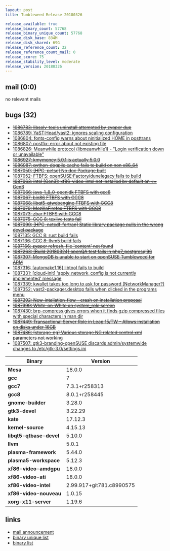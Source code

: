 ```yaml
---
layout: post
title: Tumbleweed Release 20180326

release_available: true
release_binary_count: 57768
release_binary_unique_count: 57768
release_disk_base: 834M
release_disk_shared: 69G
release_reference_count: 32
release_reference_count_mail: 0
release_score: 75
release_stability_level: moderate
release_version: 20180326
---
```


## mail (0:0)

no relevant mails

## bugs (32)

<!--more-->

- ~~[1086783: libsolv-tools uninstall attempted by zypper dup](https://bugzilla.opensuse.org/show_bug.cgi?id=1086783)~~
- [1086789: YaST:Head/yast2: ignores scaling configuration](https://bugzilla.opensuse.org/show_bug.cgi?id=1086789)
- [1086804: fonts-config warns about ninitialized HOME in posttrans](https://bugzilla.opensuse.org/show_bug.cgi?id=1086804)
- [1086807: postfix: error about not existing file](https://bugzilla.opensuse.org/show_bug.cgi?id=1086807)
- [1086826: Meanwhile protocol  (libmeanwhile1) - "Login verification down or unavailable"](https://bugzilla.opensuse.org/show_bug.cgi?id=1086826)
- ~~[1086927: kmymoney 5.0.1 is actually 5.0.0](https://bugzilla.opensuse.org/show_bug.cgi?id=1086927)~~
- ~~[1086987: python-dogpile.cache fails to build on non x86_64](https://bugzilla.opensuse.org/show_bug.cgi?id=1086987)~~
- ~~[1087050: [HPC, petsc] No doc Package built](https://bugzilla.opensuse.org/show_bug.cgi?id=1087050)~~
- [1087052: FTBFS: openSUSE:Factory/dunelegacy fails to build](https://bugzilla.opensuse.org/show_bug.cgi?id=1087052)
- ~~[1087063: intel [Gen3]: xf86-video-intel not installed by default on <= Gen3](https://bugzilla.opensuse.org/show_bug.cgi?id=1087063)~~
- ~~[1087066: java-1_8_0-openjdk FTBFS with gcc8](https://bugzilla.opensuse.org/show_bug.cgi?id=1087066)~~
- ~~[1087067: bin86 FTBFS with GCC8](https://bugzilla.opensuse.org/show_bug.cgi?id=1087067)~~
- ~~[1087068: libqt5-qtwebengine FTBFS with GCC8](https://bugzilla.opensuse.org/show_bug.cgi?id=1087068)~~
- ~~[1087070: MozillaFirefox FTBFS with GCC8](https://bugzilla.opensuse.org/show_bug.cgi?id=1087070)~~
- ~~[1087073: zbar FTBFS with GCC8](https://bugzilla.opensuse.org/show_bug.cgi?id=1087073)~~
- ~~[1087075: GCC 8: texlive tests fail](https://bugzilla.opensuse.org/show_bug.cgi?id=1087075)~~
- ~~[1087090: [HPC, netcdf-fortran] Static library package pulls in the wrong devel package](https://bugzilla.opensuse.org/show_bug.cgi?id=1087090)~~
- [1087135: GCC 8: rust build fails](https://bugzilla.opensuse.org/show_bug.cgi?id=1087135)
- ~~[1087136: GCC 8: llvm5 build fails](https://bugzilla.opensuse.org/show_bug.cgi?id=1087136)~~
- ~~[1087166: zypper refresh, file 'content' not found](https://bugzilla.opensuse.org/show_bug.cgi?id=1087166)~~
- ~~[1087263: [Build 20180324] openQA test fails in php7_postgresql96](https://bugzilla.opensuse.org/show_bug.cgi?id=1087263)~~
- ~~[1087307: MongoDB is unable to start on openSUSE Tumbleweed for ARM](https://bugzilla.opensuse.org/show_bug.cgi?id=1087307)~~
- [1087316: [automake1.16] libtool fails to build](https://bugzilla.opensuse.org/show_bug.cgi?id=1087316)
- [1087331: [cloud-init] 'apply_network_config is not currently implemented' message](https://bugzilla.opensuse.org/show_bug.cgi?id=1087331)
- [1087339: kwallet takes too long to ask for password (NetworkManager?)](https://bugzilla.opensuse.org/show_bug.cgi?id=1087339)
- [1087352: yast2-packager.desktop fails when clicked in the programs menu](https://bugzilla.opensuse.org/show_bug.cgi?id=1087352)
- ~~[1087392: New-intallation-flow - crash on installation proposal](https://bugzilla.opensuse.org/show_bug.cgi?id=1087392)~~
- ~~[1087399: White-on-White on system_role screen](https://bugzilla.opensuse.org/show_bug.cgi?id=1087399)~~
- [1087430: brp-compress gives errors when it finds gzip compressed files with special characters in man dir](https://bugzilla.opensuse.org/show_bug.cgi?id=1087430)
- ~~[1087449: Transactional Server Role in Leap 15/TW - Allows installation on disks under 16GB](https://bugzilla.opensuse.org/show_bug.cgi?id=1087449)~~
- ~~[1087486: [storage-ng] Various storage NG related control.xml parameters not working](https://bugzilla.opensuse.org/show_bug.cgi?id=1087486)~~
- [1087507: gtk3-branding-openSUSE discards admin/systemwide changes to /etc/gtk-3.0/settings.ini](https://bugzilla.opensuse.org/show_bug.cgi?id=1087507)

Binary | Version
--- | ---
**Mesa** | 18.0.0
**gcc** | 7
**gcc7** | 7.3.1+r258313
**gcc8** | 8.0.1+r258445
**gnome-builder** | 3.28.0
**gtk3-devel** | 3.22.29
**kate** | 17.12.3
**kernel-source** | 4.15.13
**libqt5-qtbase-devel** | 5.10.0
**llvm** | 5.0.1
**plasma-framework** | 5.44.0
**plasma5-workspace** | 5.12.3
**xf86-video-amdgpu** | 18.0.0
**xf86-video-ati** | 18.0.0
**xf86-video-intel** | 2.99.917+git781.c8990575
**xf86-video-nouveau** | 1.0.15
**xorg-x11-server** | 1.19.6

## links

- [mail announcement](https://lists.opensuse.org/opensuse-factory/2018-03/msg00675.html)
- [binary unique list](http://download.tumbleweed.boombatower.com/20180326/rpm.unique.list)
- [binary list](http://download.tumbleweed.boombatower.com/20180326/rpm.list)
